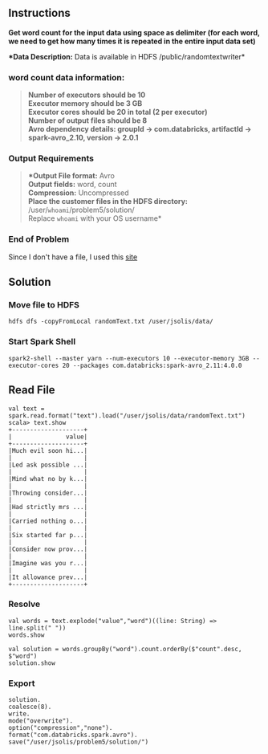 ## Instructions

**Get word count for the input data using space as delimiter (for each word, we need to get how many times it is repeated in the entire input data set)**

**\*Data Description:** Data is available in HDFS /public/randomtextwriter\*

### word count data information:

> **Number of executors should be 10  
> Executor memory should be 3 GB  
> Executor cores should be 20 in total (2 per executor)  
> Number of output files should be 8  
> Avro dependency details: groupId -> com.databricks, artifactId -> spark-avro_2.10, version -> 2.0.1**

### Output Requirements

> **\*Output File format:** Avro  
> **Output fields:** word, count  
> **Compression:** Uncompressed  
> **Place the customer files in the HDFS directory:** /user/`whoami`/problem5/solution/  
> Replace `whoami` with your OS username\*

### End of Problem

Since I don't have a file, I used this [site](http://www.randomtextgenerator.com)

## Solution

### Move file to HDFS

```
hdfs dfs -copyFromLocal randomText.txt /user/jsolis/data/
```

### Start Spark Shell

```
spark2-shell --master yarn --num-executors 10 --executor-memory 3GB --executor-cores 20 --packages com.databricks:spark-avro_2.11:4.0.0

```

## Read File

```
val text = spark.read.format("text").load("/user/jsolis/data/randomText.txt")
scala> text.show
+--------------------+
|               value|
+--------------------+
|Much evil soon hi...|
|                    |
|Led ask possible ...|
|                    |
|Mind what no by k...|
|                    |
|Throwing consider...|
|                    |
|Had strictly mrs ...|
|                    |
|Carried nothing o...|
|                    |
|Six started far p...|
|                    |
|Consider now prov...|
|                    |
|Imagine was you r...|
|                    |
|It allowance prev...|
+--------------------+
```

### Resolve

```
val words = text.explode("value","word")((line: String) => line.split(" "))
words.show
```

```
val solution = words.groupBy("word").count.orderBy($"count".desc, $"word")
solution.show
```

### Export

```
solution.
coalesce(8).
write.
mode("overwrite").
option("compression","none").
format("com.databricks.spark.avro").
save("/user/jsolis/problem5/solution/")
```

